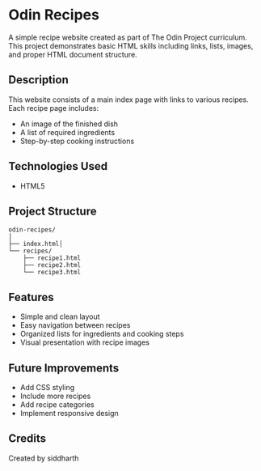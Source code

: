 # Odin Recipes

A simple recipe website created as part of The Odin Project curriculum. This project demonstrates basic HTML skills including links, lists, images, and proper HTML document structure.

## Description

This website consists of a main index page with links to various recipes. Each recipe page includes:
- An image of the finished dish
- A list of required ingredients
- Step-by-step cooking instructions

## Technologies Used

- HTML5

## Project Structure

```
odin-recipes/
│
├── index.html│
└── recipes/
    ├── recipe1.html
    ├── recipe2.html
    └── recipe3.html
```

## Features

- Simple and clean layout
- Easy navigation between recipes
- Organized lists for ingredients and cooking steps
- Visual presentation with recipe images

## Future Improvements

- Add CSS styling
- Include more recipes
- Add recipe categories
- Implement responsive design

## Credits

Created by siddharth
